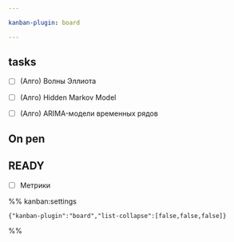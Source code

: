 ```yaml
---

kanban-plugin: board

---
```


## tasks

- [ ] (Алго) Волны Эллиота
- [ ] (Алго) Hidden Markov Model
- [ ] (Алго) ARIMA-модели временных рядов


## On pen



## READY

- [ ] Метрики




%% kanban:settings
```
{"kanban-plugin":"board","list-collapse":[false,false,false]}
```
%%